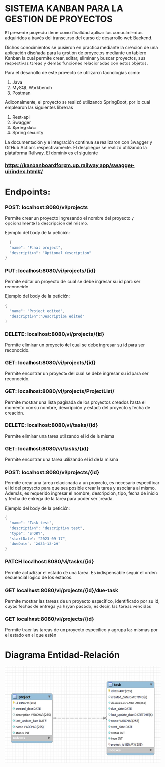 # SISTEMA KANBAN PARA LA GESTION DE PROYECTOS
El presente proyecto tiene como finalidad aplicar los conocimientos adquiridos a través del transcurso del curso de desarrollo web Backend. 

Dichos conocimientos se pusieron en practica mediante la creación de una aplicación diseñada para la gestión de proyectos mediante un tablero Kanban la cual permite crear, editar, eliminar y buscar proyectos, sus respectivas tareas y demás funciones relacionadas con estos objetos.

Para el desarrollo de este proyecto se utilizaron tacnologías como:

<ol>
	<li>Java</li>
	<li>MySQL Workbench</li>
  <li>Postman</li>
</ol>

Adiconalmente, el proyecto se realizó utilizando SpringBoot, por lo cual emplearon las siguientes librerías

<ol>
	<li>Rest-api</li>
	<li>Swagger</li>
	<li>Spring data</li>
	<li>Spring security</li>
</ol>

La documentación y e integración continua se realizaron con Swagger y GitHub Actions respectivamente. El despliegue se realizó utilizando la plataforma Railway. El dominio es el siguiente
### https://kanbanboardforpm.up.railway.app/swagger-ui/index.html#/

# Endpoints:
### POST: localhost:8080/vi/projects 
Permite crear un proyecto ingresando el nombre del proyecto y opcionalmente la descripcion del mismo.


Ejemplo del body de la petición:
  ```java {.highlight .highlight-source-java .bg-black}
    {
    "name": "Final project",
    "description": "Optional description"
}
```

### PUT: localhost:8080/vi/projects/{id}
Permite editar un proyecto del cual se debe ingresar su id para ser reconocido.


Ejemplo del body de la petición:
  ```java {.highlight .highlight-source-java .bg-black}
  {
    "name": "Project edited",
    "description":"Description edited"
}
```

### DELETE: localhost:8080/vi/projects/{id}
Permite eliminar un proyecto del cual se debe ingresar su id para ser reconocido.

### GET: localhost:8080/vi/projects/{id}
Permite encontrar un proyecto del cual se debe ingresar su id para ser reconocido.

### GET: localhost:8080/vi/projects/ProjectList/
Permite mostrar una lista paginada de los proyectos creados hasta el momento con su nombre, descripción y estado del proyecto y fecha de creación.

### DELETE: localhost:8080/vi/tasks/{id}
Permite eliminar una tarea utilizando el id de la misma

### GET: localhost:8080/vi/tasks/{id}
Permite encontrar una tarea utilizando el id de la misma

### POST: localhost:8080/vi/projects/{id}
Permite crear una tarea relacionada a un proyecto, es necesario especificar el id del proyecto para que sea posible crear la tarea y asociarla al mismo. Además, es requerido ingresar el nombre, descripcion, tipo, fecha de inicio y fecha de entrega de la tarea para poder ser creada.

Ejemplo del body de la petición:
  ```java {.highlight .highlight-source-java .bg-black}
{
    "name": "Task test",
    "description": "description test",
    "type": "STORY",
    "startDate": "2023-09-17",
    "dueDate": "2023-12-29"
}
```

### PATCH localhost:8080/vi/tasks/{id}
Permite actualizar el estado de una tarea. Es indispensable seguir el orden secuencial logico de los estados.

### GET localhost:8080/vi/projects/{id}/due-task
Permite mostrar las tareas de un proyecto específico, identificado por su id, cuyas fechas de entrega ya hayan pasado, es decir, las tareas vencidas

### GET localhost:8080/vi/projects/{id}
Permite traer las tareas de un proyecto específico y agrupa las mismas por el estado en el que estén

# Diagrama Entidad-Relación
![DER](https://github.com/DaniMarB/MakaiaBootCampFinalProject/blob/master/Diagrama%20entidad-relacion.jpg?raw=true)











